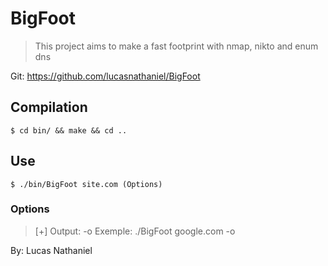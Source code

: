 # BigFoot

> This project aims to make a fast footprint with nmap, nikto and enum dns

Git: <https://github.com/lucasnathaniel/BigFoot>

## Compilation

```
$ cd bin/ && make && cd ..
```

## Use

```
$ ./bin/BigFoot site.com (Options)
```
### Options
>[+] Output:  -o
>Exemple: ./BigFoot google.com -o

By: Lucas Nathaniel